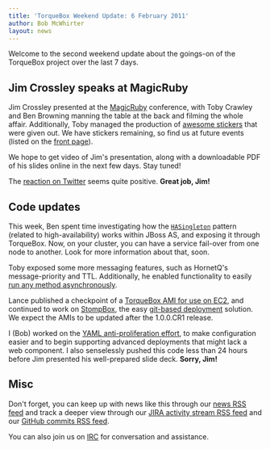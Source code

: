 ```yaml
---
title: 'TorqueBox Weekend Update: 6 February 2011'
author: Bob McWhirter
layout: news
---
```


[MagicRuby]: http://magic-ruby.com/
[stickers]: http://twitpic.com/3u7ogk
[twitter]: http://twitter.com/#!/search/torquebox%20%23magicruby
[hasingleton]: https://issues.jboss.org/browse/TORQUE-194
[tobyblog]: /news/2011/02/01/turn-any-method-into-a-task/
[lanceami]: https://issues.jboss.org/browse/TORQUE-228?focusedCommentId=12579172&page=com.atlassian.jira.plugin.system.issuetabpanels:comment-tabpanel#comment-12579172
[stompbox]: https://github.com/torquebox/stompbox
[gitdeploy]: https://issues.jboss.org/browse/TORQUE-221
[uniknob]: /news/2011/02/05/grand-unification-and-knobs/
[rss]: /news.atom
[rssjira]: https://issues.jboss.org/plugins/servlet/streams?key=TORQUE
[rssgithub]: https://github.com/torquebox/torquebox/commits/master.atom
[IRC]: /community/#irc

Welcome to the second weekend update about the goings-on of the TorqueBox
project over the last 7 days.

## Jim Crossley speaks at MagicRuby

Jim Crossley presented at the [MagicRuby] conference, with Toby Crawley and Ben Browning 
manning the table at the back and filming the whole affair. Additionally, Toby managed 
the production of [awesome stickers][stickers]
that were given out.  We have stickers remaining, so find us at future events
(listed on the [front page](/)).

We hope to get video of Jim's presentation, along with a downloadable PDF
of his slides online in the next few days.  Stay tuned!

The [reaction on Twitter][twitter] seems quite positive.  **Great job, Jim!**

## Code updates

This week, Ben spent time investigating how the [`HASingleton`][hasingleton] pattern
(related to high-availability)
works within JBoss AS, and exposing it through TorqueBox.  Now,
on your cluster, you can have a service fail-over from one node
to another. Look for more information about that, soon.

Toby exposed some more messaging features, such as 
HornetQ's message-priority and TTL.  Additionally, he enabled functionality to
easily [run any method asynchronously][tobyblog].

Lance published a checkpoint of a [TorqueBox AMI for use on EC2][lanceami],
and continued to work on [StompBox][stompbox], the easy [git-based deployment][gitdeploy]
solution.  We expect the AMIs to be updated after the 1.0.0.CR1 release.

I (Bob) worked on the [YAML anti-proliferation effort][uniknob], to make
configuration easier and to begin supporting advanced deployments that might lack
a web component.  I also senselessly pushed this code less than 24 hours before
Jim presented his well-prepared slide deck.  **Sorry, Jim!**

## Misc

Don't forget, you can keep up with news like this through our
[news RSS feed][rss] and track a deeper view through our [JIRA activity stream RSS feed][rssjira]
and our [GitHub commits RSS feed][rssgithub].

You can also join us on [IRC] for conversation and assistance.

